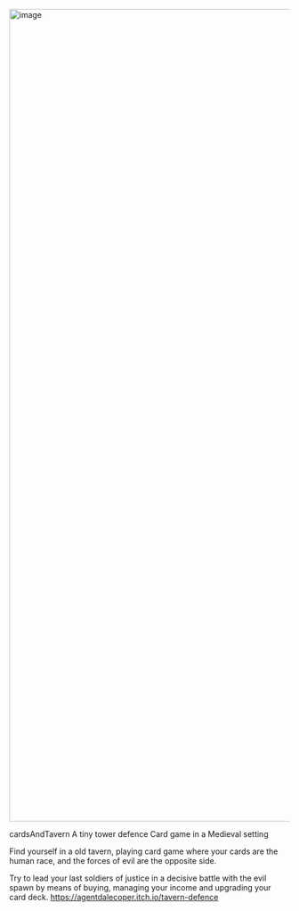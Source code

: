 [<img width="1457" alt="image" src="https://github.com/agentdalecoper/cardsAndTavern/assets/23356183/f7299006-1ce5-4422-82f4-a320bc030b20">
](https://github.com/agentdalecoper/cardsAndTavern)

cardsAndTavern
A tiny tower defence Card game in a Medieval setting

Find yourself in a old tavern, playing card game where  your cards are the human race, and the forces of evil are the opposite side.

Try to lead your last soldiers of justice in a decisive battle with the evil spawn by means of buying, managing your income and upgrading your card deck.
https://agentdalecoper.itch.io/tavern-defence

